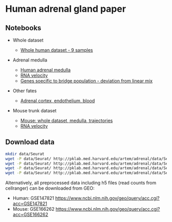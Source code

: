 # Human adrenal gland paper

## Notebooks

- Whole dataset
  * [Whole human dataset - 9 samples](notebooks/human_whole_dataset.ipynb)

- Adrenal medulla
  * [Human adrenal medulla](notebooks/human_adrenal_medulla.ipynb)
  * [RNA velocity](notebooks/human_adrenal_medulla_velocity.ipynb)
  * [Genes soecific to bridge population - deviation from linear mix](notebooks/deviation_from_linear_mix.ipynb)


- Other fates
  * [Adrenal cortex, endothelium, blood](notebooks/human_cortex_endothelium_blood.ipynb)

- Mouse trunk dataset
  * [Mouse: whole dataset, medulla, trajectories](notebooks/adrenal_mouse.ipynb)
  * [RNA velocity](notebooks/mouse_adrenal_medulla_velocity.ipynb)

## Download data

```sh
mkdir data/Seurat
wget -P data/Seurat/ http://pklab.med.harvard.edu/artem/adrenal/data/Seurat/adrenal.human.seurat.scrublet.rds
wget -P data/Seurat/ http://pklab.med.harvard.edu/artem/adrenal/data/Seurat/adrenal.mouse.seurat.rds
wget -P data/Seurat/ http://pklab.med.harvard.edu/artem/adrenal/data/Seurat/adrenal_medulla.rds
wget -P data/Seurat/ http://pklab.med.harvard.edu/artem/adrenal/data/Seurat/sympathoblasts_chromaffin.rds
```

Alternatively, all preprocessed data including h5 files (read counts from cellranger) can be downloaded from GEO: 
- Human: GSE147821 https://www.ncbi.nlm.nih.gov/geo/query/acc.cgi?acc=GSE147821
- Mouse: GSE166262 https://www.ncbi.nlm.nih.gov/geo/query/acc.cgi?acc=GSE166262

